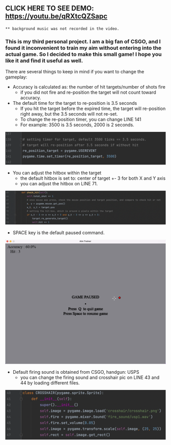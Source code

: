 ## CLICK HERE TO SEE DEMO: https://youtu.be/qRXtcQZSapc
    ** background music was not recorded in the video. 
    
### This is my third personal project. I am a big fan of CSGO, and I found it inconvenient to train my aim without entering into the actual game. So I decided to make this small game! I hope you like it and find it useful as well.

There are several things to keep in mind if you want to change the gameplay: 
<br />
 * Accuracy is calculated as: the number of hit targets/number of shots fire
    - if you did not fire and re-position the target will not count toward accuracy.
 * The default time for the target to re-position is 3.5 seconds
    - If you hit the target before the expired time, the target will re-position right away, but the 3.5 seconds will not re-set.
    - To change the re-position timer, you can change LINE 141
    - For example: 3500 is 3.5 seconds, 2000 is 2 seconds.
<img src="screen_shots/screenshot_4.png" width="600">

 * You can adjust the hitbox within the target
    - the default hitbox is set to: center of target +- 3 for both X and Y axis
    - you can adjust the hitbox on LINE 71.
<img src="screen_shots/screenshot_2.png" width="600">

 * SPACE key is the default paused command.
<img src="screen_shots/screenshot_1.png" width="600">

 * Default firing sound is obtained from CSGO, handgun: USPS
   - you can change the firing sound and crosshair pic on LINE 43 and 44 by loading different files.
<img src="screen_shots/screenshot_3.png" width="600">
